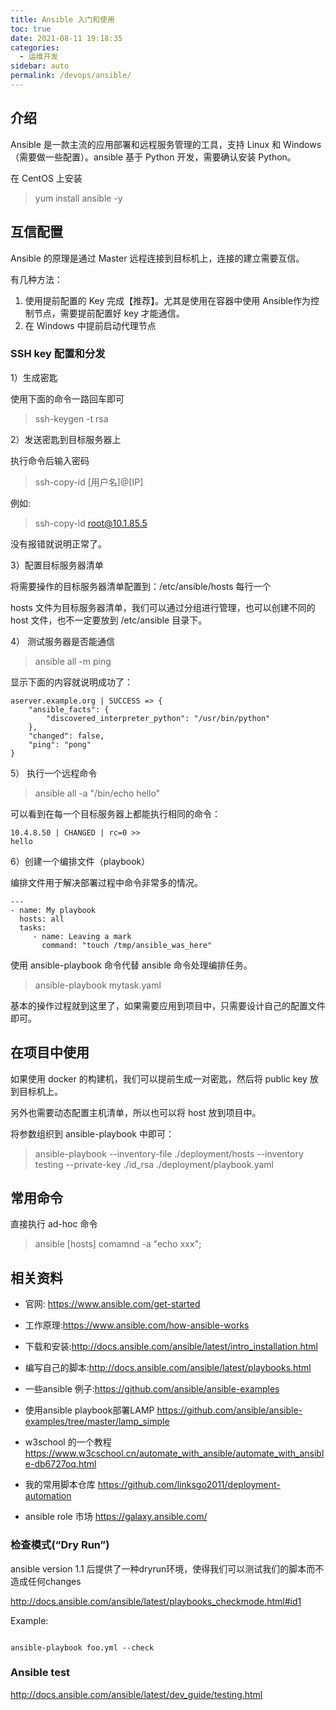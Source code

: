 ```yaml
---
title: Ansible 入门和使用
toc: true
date: 2021-08-11 19:18:35
categories: 
  - 运维开发
sidebar: auto
permalink: /devops/ansible/
---
```




## 介绍

Ansible 是一款主流的应用部署和远程服务管理的工具，支持 Linux 和 Windows（需要做一些配置）。ansible 基于 Python 开发，需要确认安装 Python。

在 CentOS 上安装

> yum install ansible -y

## 互信配置

Ansible 的原理是通过 Master 远程连接到目标机上，连接的建立需要互信。

有几种方法：

1. 使用提前配置的 Key 完成【推荐】。尤其是使用在容器中使用 Ansible作为控制节点，需要提前配置好 key 才能通信。
2. 在 Windows 中提前启动代理节点

### SSH key 配置和分发

1）生成密匙

使用下面的命令一路回车即可

> ssh-keygen -t rsa 

2）发送密匙到目标服务器上

执行命令后输入密码

>  ssh-copy-id [用户名]@[IP]   

例如:

>  ssh-copy-id root@10.1.85.5

没有报错就说明正常了。

3）配置目标服务器清单

将需要操作的目标服务器清单配置到：/etc/ansible/hosts 每行一个

hosts 文件为目标服务器清单，我们可以通过分组进行管理，也可以创建不同的 host 文件，也不一定要放到 /etc/ansible 目录下。

4） 测试服务器是否能通信

> ansible all -m ping

显示下面的内容就说明成功了：

```
aserver.example.org | SUCCESS => {
    "ansible_facts": {
        "discovered_interpreter_python": "/usr/bin/python"
    },
    "changed": false,
    "ping": "pong"
}
```

5） 执行一个远程命令

> ansible all -a "/bin/echo hello"

可以看到在每一个目标服务器上都能执行相同的命令：

```
10.4.8.50 | CHANGED | rc=0 >>
hello
```

6）创建一个编排文件（playbook）

编排文件用于解决部署过程中命令非常多的情况。

```
---
- name: My playbook
  hosts: all
  tasks:
     - name: Leaving a mark
       command: "touch /tmp/ansible_was_here"
```

使用  ansible-playbook 命令代替 ansible 命令处理编排任务。

>  ansible-playbook mytask.yaml

基本的操作过程就到这里了，如果需要应用到项目中，只需要设计自己的配置文件即可。

## 在项目中使用

如果使用 docker 的构建机，我们可以提前生成一对密匙，然后将 public key 放到目标机上。

另外也需要动态配置主机清单，所以也可以将 host 放到项目中。

将参数组织到 ansible-playbook 中即可：

> ansible-playbook  --inventory-file ./deployment/hosts --inventory testing --private-key ./id_rsa ./deployment/playbook.yaml

## 常用命令

直接执行 ad-hoc 命令

> ansible [hosts] comamnd -a "echo xxx";

## 相关资料

- 官网: https://www.ansible.com/get-started
- 工作原理:https://www.ansible.com/how-ansible-works
- 下载和安装:http://docs.ansible.com/ansible/latest/intro_installation.html
- 编写自己的脚本:http://docs.ansible.com/ansible/latest/playbooks.html
- 一些ansible 例子:https://github.com/ansible/ansible-examples

- 使用ansible playbook部署LAMP
https://github.com/ansible/ansible-examples/tree/master/lamp_simple

- w3school 的一个教程 https://www.w3cschool.cn/automate_with_ansible/automate_with_ansible-db6727oq.html

- 我的常用脚本仓库 https://github.com/linksgo2011/deployment-automation

- ansible role 市场 https://galaxy.ansible.com/  

### 检查模式(“Dry Run”)

ansible version 1.1 后提供了一种dryrun环境，使得我们可以测试我们的脚本而不造成任何changes

http://docs.ansible.com/ansible/latest/playbooks_checkmode.html#id1

Example:

```

ansible-playbook foo.yml --check

```

### Ansible test 

http://docs.ansible.com/ansible/latest/dev_guide/testing.html
